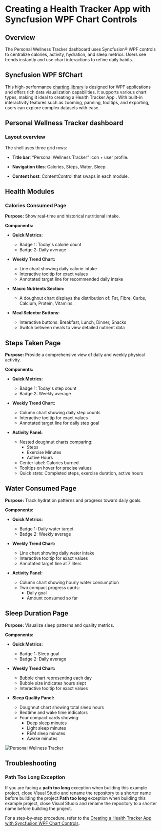 # Creating a Health Tracker App with Syncfusion WPF Chart Controls

## Overview

The Personal Wellness Tracker dashboard uses Syncfusion® WPF controls to centralize calories, activity, hydration, and sleep metrics. Users see trends instantly and use chart interactions to refine daily habits.

## Syncfusion WPF SfChart

This high-performance [charting library](https://help.syncfusion.com/wpf/charts/getting-started) is designed for WPF applications and offers rich data visualization capabilities. It supports various chart types, making it ideal to creating a Health Tracker App . With built-in interactivity features such as zooming, panning, tooltips, and exporting, users can explore complex datasets with ease. 


## Personal Wellness Tracker dashboard

### Layout overview

The shell uses three grid rows:

- **Title bar**: “Personal Wellness Tracker” icon + user profile.

- **Navigation tiles**: Calories, Steps, Water, Sleep.

- **Content host**: ContentControl that swaps in each module.

## Health Modules 

### Calories Consumed Page

**Purpose:** Show real-time and historical nutritional intake.

**Components:**
- **Quick Metrics:**  
  - Badge 1: Today's calorie count  
  - Badge 2: Daily average

- **Weekly Trend Chart:**  
  - Line chart showing daily calorie intake  
  - Interactive tooltip for exact values  
  - Annotated target line for recommended daily intake

- **Macro Nutrients Section:**  
  - A doughnut chart displays the distribution of: Fat, Fibre, Carbs, Calcium, Protein, Vitamins.

- **Meal Selector Buttons:**  
  - Interactive buttons: Breakfast, Lunch, Dinner, Snacks  
  - Switch between meals to view detailed nutrient data

## Steps Taken Page

**Purpose:** Provide a comprehensive view of daily and weekly physical activity.

**Components:**
- **Quick Metrics:**  
  - Badge 1: Today's step count  
  - Badge 2: Weekly average

- **Weekly Trend Chart:**  
  - Column chart showing daily step counts  
  - Interactive tooltip for exact values  
  - Annotated target line for daily step goal

- **Activity Panel:**  
  - Nested doughnut charts comparing:  
    - Steps  
    - Exercise Minutes  
    - Active Hours  
  - Center label: Calories burned  
  - Tooltips on hover for precise values  
  - Quick stats: Completed steps, exercise duration, active hours

## Water Consumed Page

**Purpose:** Track hydration patterns and progress toward daily goals.

**Components:**
- **Quick Metrics:**  
  - Badge 1: Daily water target  
  - Badge 2: Weekly average

- **Weekly Trend Chart:**  
  - Line chart showing daily water intake  
  - Interactive tooltip for exact values  
  - Annotated target line at 7 liters

- **Activity Panel:**  
  - Column chart showing hourly water consumption  
  - Two compact progress cards:  
    - Daily goal  
    - Amount consumed so far

## Sleep Duration Page

**Purpose:** Visualize sleep patterns and quality metrics.

**Components:**
- **Quick Metrics:**  
  - Badge 1: Sleep goal  
  - Badge 2: Daily average

- **Weekly Trend Chart:**  
  - Bubble chart representing each day  
  - Bubble size indicates hours slept  
  - Interactive tooltip for exact values

- **Sleep Quality Panel:** 
  - Doughnut chart showing total sleep hours  
  - Bedtime and wake time indicators  
  - Four compact cards showing:  
    - Deep sleep minutes  
    - Light sleep minutes  
    - REM sleep minutes  
    - Awake minutes

![Personal Wellness Tracker](https://github.com/user-attachments/assets/07ca26e6-ea5d-4791-a655-e48b22979f12)

## Troubleshooting

### Path Too Long Exception

If you are facing a **path too long** exception when building this example project, close Visual Studio and rename the repository to a shorter name before building the project.**Path too long** exception when building this example project, close Visual Studio and rename the repository to a shorter name before building the project.

For a step-by-step procedure, refer to the [Creating a Health Tracker App with Syncfusion WPF Chart Controls](https://www.syncfusion.com/blogs/post/wpf-health-tracker-chart-calories-steps).